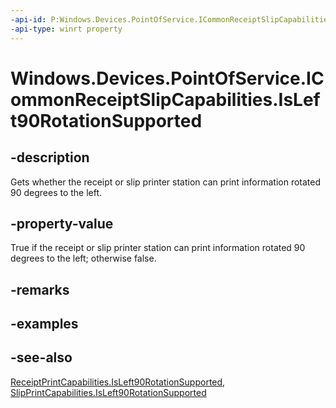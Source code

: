 ```yaml
---
-api-id: P:Windows.Devices.PointOfService.ICommonReceiptSlipCapabilities.IsLeft90RotationSupported
-api-type: winrt property
---
```


<!-- Property syntax
public bool IsLeft90RotationSupported { get; }
-->

# Windows.Devices.PointOfService.ICommonReceiptSlipCapabilities.IsLeft90RotationSupported

## -description
Gets whether the receipt or slip printer station can print information rotated 90 degrees to the left.

## -property-value
True if the receipt or slip printer station can print information rotated 90 degrees to the left; otherwise false.

## -remarks

## -examples

## -see-also
[ReceiptPrintCapabilities.IsLeft90RotationSupported](receiptprintercapabilities_isleft90rotationsupported.md), [SlipPrintCapabilities.IsLeft90RotationSupported](slipprintercapabilities_isleft90rotationsupported.md)